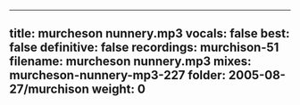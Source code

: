 
---
title: murcheson nunnery.mp3
vocals: false
best: false
definitive: false
recordings: murchison-51
filename: murcheson nunnery.mp3
mixes: murcheson-nunnery-mp3-227
folder: 2005-08-27/murchison
weight: 0
---
